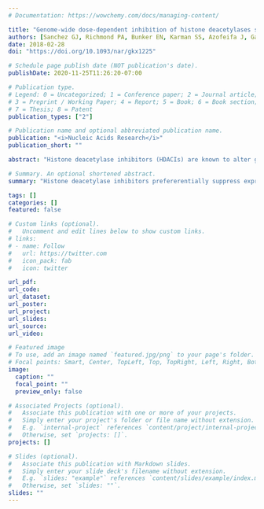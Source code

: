```yaml
---
# Documentation: https://wowchemy.com/docs/managing-content/

title: "Genome-wide dose-dependent inhibition of histone deacetylases studies reveal their roles in enhancer remodeling and suppression of oncogenic super-enhancers"
authors: [Sanchez GJ, Richmond PA, Bunker EN, Karman SS, Azofeifa J, Garnett AT, Xu Q, Wheeler GE, Toomey CM, Zhang Q, Dowell RD, Liu X]
date: 2018-02-28
doi: "https://doi.org/10.1093/nar/gkx1225"

# Schedule page publish date (NOT publication's date).
publishDate: 2020-11-25T11:26:20-07:00

# Publication type.
# Legend: 0 = Uncategorized; 1 = Conference paper; 2 = Journal article;
# 3 = Preprint / Working Paper; 4 = Report; 5 = Book; 6 = Book section;
# 7 = Thesis; 8 = Patent
publication_types: ["2"]

# Publication name and optional abbreviated publication name.
publication: "<i>Nucleic Acids Research</i>"
publication_short: ""

abstract: "Histone deacetylase inhibitors (HDACIs) are known to alter gene expression by both up- and down-regulation of protein-coding genes in normal and cancer cells. However, the exact regulatory mechanisms of action remain uncharacterized. Here we investigated genome wide dose-dependent epigenetic and transcriptome changes in response to HDACI largazole in a transformed and a non-transformed cell line. Exposure to low nanomolar largazole concentrations (<GI50) predominantly resulted in upregulation of gene transcripts whereas higher largazole doses (≥GI50) triggered a general decrease in mRNA accumulation. Largazole induces elevation of histone H3 acetylation at Lys-9 and Lys-27 along many gene bodies but does not correlate with up- or down-regulation of the associated transcripts. A higher dose of largazole results in more RNA polymerase II pausing at the promoters of actively transcribed genes and cell death. The most prevalent changes associated with transcriptional regulation occur at distal enhancer elements. Largazole promotes H3K27 acetylation at a subset of poised enhancers and unexpectedly, we also found active enhancers that become decommissioned in a dose and cell type-dependent manner. In particular, largazole decreases RNA polymerase II accumulation at super-enhancers (SEs) and preferentially suppresses SE-driven transcripts that are associated with oncogenic activities in transformed cells."

# Summary. An optional shortened abstract.
summary: "Histone deacetylase inhibitors prefererentially suppress expression super-enhancer-driven genes, which are associated with cancer."

tags: []
categories: []
featured: false

# Custom links (optional).
#   Uncomment and edit lines below to show custom links.
# links:
# - name: Follow
#   url: https://twitter.com
#   icon_pack: fab
#   icon: twitter

url_pdf:
url_code:
url_dataset:
url_poster:
url_project:
url_slides:
url_source:
url_video:

# Featured image
# To use, add an image named `featured.jpg/png` to your page's folder. 
# Focal points: Smart, Center, TopLeft, Top, TopRight, Left, Right, BottomLeft, Bottom, BottomRight.
image:
  caption: ""
  focal_point: ""
  preview_only: false

# Associated Projects (optional).
#   Associate this publication with one or more of your projects.
#   Simply enter your project's folder or file name without extension.
#   E.g. `internal-project` references `content/project/internal-project/index.md`.
#   Otherwise, set `projects: []`.
projects: []

# Slides (optional).
#   Associate this publication with Markdown slides.
#   Simply enter your slide deck's filename without extension.
#   E.g. `slides: "example"` references `content/slides/example/index.md`.
#   Otherwise, set `slides: ""`.
slides: ""
---
```

